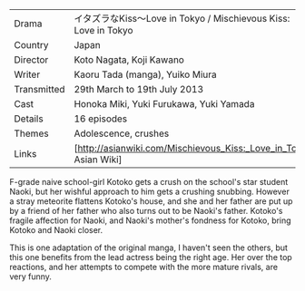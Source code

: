 | | |
|-|-|
Drama|&#12452;&#12479;&#12474;&#12521;&#12394;Kiss&#65374;Love in Tokyo / Mischievous Kiss: Love in Tokyo
Country|Japan
Director|Koto Nagata, Koji Kawano
Writer| Kaoru Tada (manga), Yuiko Miura
Transmitted|29th March to 19th July 2013
Cast|Honoka Miki, Yuki Furukawa, Yuki Yamada
Details|16 episodes
Themes|Adolescence, crushes
Links|[http://asianwiki.com/Mischievous_Kiss:_Love_in_Tokyo Asian Wiki]

F-grade naive school-girl Kotoko gets a crush on the school's star
student Naoki, but her wishful approach to him gets a crushing snubbing.
However a stray meteorite flattens Kotoko's house, and she and her
father are put up by a friend of her father who also turns out to
be Naoki's father. Kotoko's fragile affection for Naoki, and Naoki's
mother's fondness for Kotoko, bring Kotoko and Naoki closer.

This is one adaptation of the original manga, I haven't seen the
others, but this one benefits from the lead actress being the right
age. Her over the top reactions, and her attempts to compete with
the more mature rivals, are very funny.
